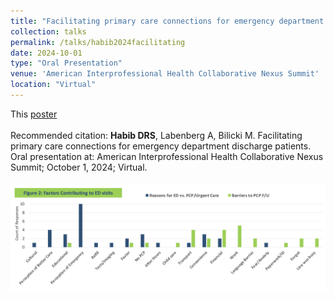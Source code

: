 ```yaml
---	
title: "Facilitating primary care connections for emergency department discharge patients"	
collection: talks	
permalink: /talks/habib2024facilitating
date: 2024-10-01
type: "Oral Presentation"
venue: 'American Interprofessional Health Collaborative Nexus Summit'
location: "Virtual"
---	
```

This [poster](https://danielrshabib.github.io/files/habib2024facilitating-poster.pdf) 
<br><br>
Recommended citation: **Habib DRS**, Labenberg A, Bilicki M. Facilitating primary care connections for emergency department discharge patients. Oral presentation at: American Interprofessional Health Collaborative Nexus Summit; October 1, 2024; Virtual.
<br><br>
![Bar graph depicting responses about barriers to primary care physician follow-up and reasons to go to the emergency department instead of Urgent Care or a primary care physician](../images/habib2024facilitating.png)
